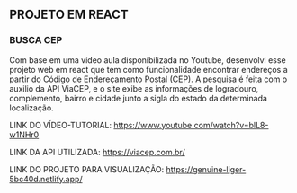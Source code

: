 ## PROJETO EM REACT

### BUSCA CEP ###

Com base em uma vídeo aula disponibilizada no Youtube, desenvolvi esse projeto web em react que tem como funcionalidade encontrar endereços a partir do Código de Endereçamento Postal (CEP).
A pesquisa é feita com o auxilio da API ViaCEP, e o site exibe as informações de logradouro, complemento, bairro e cidade junto a sigla do estado da determinada localização.

LINK DO VÍDEO-TUTORIAL: https://www.youtube.com/watch?v=blL8-w1NHr0

LINK DA API UTILIZADA: https://viacep.com.br/

LINK DO PROJETO PARA VISUALIZAÇÃO: https://genuine-liger-5bc40d.netlify.app/
